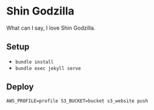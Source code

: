 # Shin Godzilla

What can I say, I love Shin Godzilla.

## Setup

- `bundle install`
- `bundle exec jekyll serve`

## Deploy

`AWS_PROFILE=profile S3_BUCKET=bucket s3_website push`
